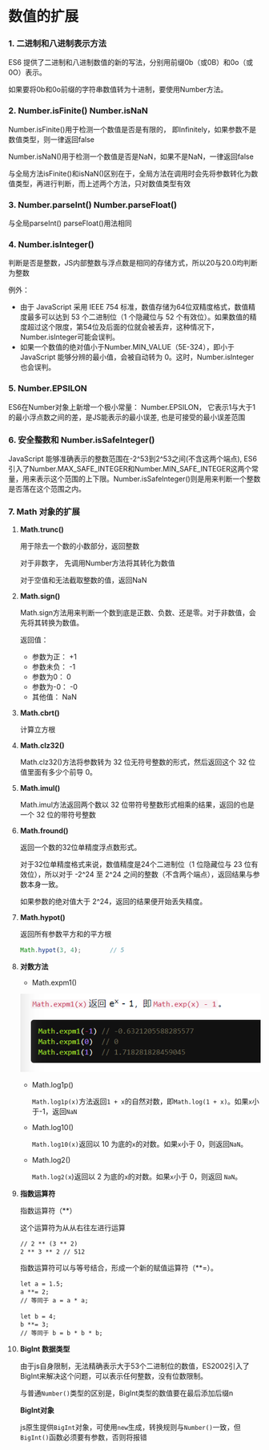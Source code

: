 # 数值的扩展

### 1. 二进制和八进制表示方法

ES6 提供了二进制和八进制数值的新的写法，分别用前缀0b（或0B）和0o（或0O）表示。

如果要将0b和0o前缀的字符串数值转为十进制，要使用Number方法。

### 2. Number.isFinite()  Number.isNaN

Number.isFinite()用于检测一个数值是否是有限的， 即Infinitely，如果参数不是数值类型，则一律返回false

Number.isNaN()用于检测一个数值是否是NaN，如果不是NaN，一律返回false

与全局方法isFinite()和isNaN()区别在于，全局方法在调用时会先将参数转化为数值类型，再进行判断，而上述两个方法，只对数值类型有效

### 3. Number.parseInt()  Number.parseFloat()

与全局parseInt() parseFloat()用法相同

### 4. Number.isInteger()

判断是否是整数，JS内部整数与浮点数是相同的存储方式，所以20与20.0均判断为整数

例外：

- 由于 JavaScript 采用 IEEE 754 标准，数值存储为64位双精度格式，数值精度最多可以达到 53 个二进制位（1 个隐藏位与 52 个有效位）。如果数值的精度超过这个限度，第54位及后面的位就会被丢弃，这种情况下，Number.isInteger可能会误判。
- 如果一个数值的绝对值小于Number.MIN_VALUE（5E-324），即小于 JavaScript 能够分辨的最小值，会被自动转为 0。这时，Number.isInteger也会误判。

### 5. Number.EPSILON

ES6在Number对象上新增一个极小常量： Number.EPSILON， 它表示1与大于1的最小浮点数之间的差，是JS能表示的最小误差, 也是可接受的最小误差范围

### 6. 安全整数和 Number.isSafeInteger()

JavaScript 能够准确表示的整数范围在-2^53到2^53之间(不含这两个端点), ES6 引入了Number.MAX_SAFE_INTEGER和Number.MIN_SAFE_INTEGER这两个常量，用来表示这个范围的上下限。Number.isSafeInteger()则是用来判断一个整数是否落在这个范围之内。

### 7. Math 对象的扩展

1. **Math.trunc()**

    用于除去一个数的小数部分，返回整数

    对于非数字， 先调用Number方法将其转化为数值

    对于空值和无法截取整数的值，返回NaN

2. **Math.sign()**

    Math.sign方法用来判断一个数到底是正数、负数、还是零。对于非数值，会先将其转换为数值。

    返回值：

    - 参数为正： +1
    - 参数未负： -1
    - 参数为0：  0
    - 参数为-0： -0
    - 其他值： NaN
3. **Math.cbrt()**

    计算立方根

4. **Math.clz32()**

    Math.clz32()方法将参数转为 32 位无符号整数的形式，然后返回这个 32 位值里面有多少个前导 0。

5. **Math.imul()**

    Math.imul方法返回两个数以 32 位带符号整数形式相乘的结果，返回的也是一个 32 位的带符号整数

6. **Math.fround()**

    返回一个数的32位单精度浮点数形式。

    对于32位单精度格式来说，数值精度是24个二进制位（1 位隐藏位与 23 位有效位），所以对于 -2^24 至 2^24 之间的整数（不含两个端点），返回结果与参数本身一致。

    如果参数的绝对值大于 2^24，返回的结果便开始丢失精度。

7. **Math.hypot()**

    返回所有参数平方和的平方根

    ```jsx
    Math.hypot(3, 4);        // 5
    ```

8. **对数方法**
    - Math.expm1()

    ![%E6%95%B0%E5%80%BC%E7%9A%84%E6%89%A9%E5%B1%95%20c07066bfd511414aacbc5bb8b61b25b2/Untitled.png](%E6%95%B0%E5%80%BC%E7%9A%84%E6%89%A9%E5%B1%95%20c07066bfd511414aacbc5bb8b61b25b2/Untitled.png)

    - Math.log1p()

        `Math.log1p(x)`方法返回`1 + x`的自然对数，即`Math.log(1 + x)`。如果`x`小于-1，返回`NaN`

    - Math.log10()

        `Math.log10(x)`返回以 10 为底的`x`的对数。如果`x`小于 0，则返回`NaN`。

    - Math.log2()

        `Math.log2(x`)返回以 2 为底的`x`的对数。如果`x`小于 0，则返回 `NaN`。

9. **指数运算符**

    指数运算符（**）

    这个运算符为从从右往左进行运算

    ```tsx
    // 2 ** (3 ** 2)
    2 ** 3 ** 2 // 512
    ```

    指数运算符可以与等号结合，形成一个新的赋值运算符（**=）。

    ```tsx
    let a = 1.5;
    a **= 2;
    // 等同于 a = a * a;

    let b = 4;
    b **= 3;
    // 等同于 b = b * b * b;
    ```

10. **BigInt 数据类型**

    由于js自身限制，无法精确表示大于53个二进制位的数值，ES2002引入了BigInt来解决这个问题，可以表示任何整数，没有位数限制。

    与普通`Number()`类型的区别是，BigInt类型的数值要在最后添加后缀n

    **BigInt对象**

    js原生提供`BigInt`对象，可使用`new`生成，转换规则与`Number()`一致，但`BigInt()`函数必须要有参数，否则将报错